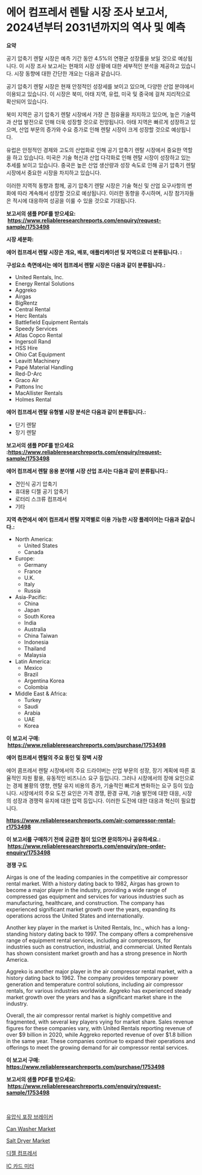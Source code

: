 <p><h1>에어 컴프레서 렌탈 시장 조사 보고서, 2024년부터 2031년까지의 역사 및 예측</h1></p><p><strong>요약</strong></p>
<p><p>공기 압축기 렌탈 시장은 예측 기간 동안 4.5%의 연평균 성장률을 보일 것으로 예상됩니다. 이 시장 조사 보고서는 현재의 시장 상황에 대한 세부적인 분석을 제공하고 있습니다. 시장 동향에 대한 간단한 개요는 다음과 같습니다.</p><p>공기 압축기 렌탈 시장은 현재 안정적인 성장세를 보이고 있으며, 다양한 산업 분야에서 이용되고 있습니다. 이 시장은 북미, 아태 지역, 유럽, 미국 및 중국에 걸쳐 지리적으로 확산되어 있습니다.</p><p>북미 지역은 공기 압축기 렌탈 시장에서 가장 큰 점유율을 차지하고 있으며, 높은 기술력과 산업 발전으로 인해 더욱 성장할 것으로 전망됩니다. 아태 지역은 빠르게 성장하고 있으며, 산업 부문의 증가와 수요 증가로 인해 렌탈 시장이 크게 성장할 것으로 예상됩니다.</p><p>유럽은 안정적인 경제와 고도의 산업화로 인해 공기 압축기 렌탈 시장에서 중요한 역할을 하고 있습니다. 미국은 기술 혁신과 산업 다각화로 인해 렌탈 시장이 성장하고 있는 추세를 보이고 있습니다. 중국은 높은 산업 생산량과 성장 속도로 인해 공기 압축기 렌탈 시장에서 중요한 시장을 차지하고 있습니다.</p><p>이러한 지역적 동향과 함께, 공기 압축기 렌탈 시장은 기술 혁신 및 산업 요구사항의 변화에 따라 계속해서 성장할 것으로 예상됩니다. 이러한 동향을 주시하며, 시장 참가자들은 적시에 대응하여 성공을 이룰 수 있을 것으로 기대됩니다.</p></p>
<p><strong>보고서의 샘플 PDF를 받으세요: &nbsp;<a href="https://www.reliableresearchreports.com/enquiry/request-sample/1753498">https://www.reliableresearchreports.com/enquiry/request-sample/1753498</a></strong></p>
<p><strong>시장 세분화:</strong></p>
<p><strong> 에어 컴프레서 렌탈 시장은 개요, 배포, 애플리케이션 및 지역으로 더 분류됩니다. :</strong></p>
<p><strong>구성요소 측면에서는 에어 컴프레서 렌탈 시장은 다음과 같이 분류됩니다.:</strong></p>
<p><ul><li>United Rentals, Inc.</li><li>Energy Rental Solutions</li><li>Aggreko</li><li>Airgas</li><li>BigRentz</li><li>Central Rental</li><li>Herc Rentals</li><li>Battlefield Equipment Rentals</li><li>Speedy Services</li><li>Atlas Copco Rental</li><li>Ingersoll Rand</li><li>HSS Hire</li><li>Ohio Cat Equipment</li><li>Leavitt Machinery</li><li>Papé Material Handling</li><li>Red-D-Arc</li><li>Graco Air</li><li>Pattons Inc</li><li>MacAllister Rentals</li><li>Holmes Rental</li></ul></p>
<p><strong> 에어 컴프레서 렌탈 유형별 시장 분석은 다음과 같이 분류됩니다.:</strong></p>
<p><ul><li>단기 렌탈</li><li>장기 렌탈</li></ul></p>
<p><strong>보고서의 샘플 PDF를 받으세요 :<a href="https://www.reliableresearchreports.com/enquiry/request-sample/1753498">https://www.reliableresearchreports.com/enquiry/request-sample/1753498</a></strong></p>
<p><strong> 에어 컴프레서 렌탈 응용 분야별 시장 산업 조사는 다음과 같이 분류됩니다.:</strong></p>
<p><ul><li>견인식 공기 압축기</li><li>휴대용 디젤 공기 압축기</li><li>로터리 스크류 컴프레서</li><li>기타</li></ul></p>
<p><strong>지역 측면에서 에어 컴프레서 렌탈 지역별로 이용 가능한 시장 플레이어는 다음과 같습니다.:</strong></p>
<p><ul>
    <li>
        North America:
        <ul>
            <li>United States</li>
            <li>Canada</li>
        </ul>
    </li>
    <li>
        Europe:
        <ul>
            <li>Germany</li>
            <li>France</li>
            <li>U.K.</li>
            <li>Italy</li>
            <li>Russia</li>
        </ul>
    </li>
    <li>
        Asia-Pacific:
        <ul>
            <li>China</li>
            <li>Japan</li>
            <li>South Korea</li>
            <li>India</li>
            <li>Australia</li>
            <li>China Taiwan</li>
            <li>Indonesia</li>
            <li>Thailand</li>
            <li>Malaysia</li>
        </ul>
    </li>
    <li>
        Latin America:
        <ul>
            <li>Mexico</li>
            <li>Brazil</li>
            <li>Argentina Korea</li>
            <li>Colombia</li>
        </ul>
    </li>
    <li>
        Middle East & Africa:
        <ul>
            <li>Turkey</li>
            <li>Saudi</li>
            <li>Arabia</li>
            <li>UAE</li>
            <li>Korea</li>
        </ul>
    </li>
    </ul></p>
<p><strong>이 보고서 구매: &nbsp;<a href="https://www.reliableresearchreports.com/purchase/1753498">https://www.reliableresearchreports.com/purchase/1753498</a></strong></p>
<p><strong>에어 컴프레서 렌탈의 주요 동인 및 장벽 시장</strong></p>
<p><p>에어 콤프레서 렌탈 시장에서의 주요 드라이버는 산업 부문의 성장, 장기 계획에 따른 효율적인 자원 활용, 유동적인 비즈니스 요구 등입니다. 그러나 시장에서의 장애 요인으로는 경제 불황의 영향, 렌탈 유지 비용의 증가, 기술적인 빠르게 변화하는 요구 등이 있습니다. 시장에서의 주요 도전 요인은 가격 경쟁, 환경 규제, 기술 발전에 대한 대응, 시장의 성장과 경쟁력 유지에 대한 압력 등입니다. 이러한 도전에 대한 대응과 혁신이 필요합니다.</p></p>
<p><strong><a href="https://www.reliableresearchreports.com/air-compressor-rental-r1753498">https://www.reliableresearchreports.com/air-compressor-rental-r1753498</a></strong></p>
<p><strong>이 보고서를 구매하기 전에 궁금한 점이 있으면 문의하거나 공유하세요.: &nbsp;<a href="https://www.reliableresearchreports.com/enquiry/pre-order-enquiry/1753498">https://www.reliableresearchreports.com/enquiry/pre-order-enquiry/1753498</a></strong></p>
<p><strong>경쟁 구도</strong></p>
<p><p>Airgas is one of the leading companies in the competitive air compressor rental market. With a history dating back to 1982, Airgas has grown to become a major player in the industry, providing a wide range of compressed gas equipment and services for various industries such as manufacturing, healthcare, and construction. The company has experienced significant market growth over the years, expanding its operations across the United States and internationally.</p><p>Another key player in the market is United Rentals, Inc., which has a long-standing history dating back to 1997. The company offers a comprehensive range of equipment rental services, including air compressors, for industries such as construction, industrial, and commercial. United Rentals has shown consistent market growth and has a strong presence in North America.</p><p>Aggreko is another major player in the air compressor rental market, with a history dating back to 1962. The company provides temporary power generation and temperature control solutions, including air compressor rentals, for various industries worldwide. Aggreko has experienced steady market growth over the years and has a significant market share in the industry.</p><p>Overall, the air compressor rental market is highly competitive and fragmented, with several key players vying for market share. Sales revenue figures for these companies vary, with United Rentals reporting revenue of over $9 billion in 2020, while Aggreko reported revenue of over $1.8 billion in the same year. These companies continue to expand their operations and offerings to meet the growing demand for air compressor rental services.</p></p>
<p><strong>이 보고서 구매: &nbsp; <a href="https://www.reliableresearchreports.com/purchase/1753498">https://www.reliableresearchreports.com/purchase/1753498</a></strong></p>
<p><strong>보고서의 샘플 PDF를 받으세요: &nbsp;<a href="https://www.reliableresearchreports.com/enquiry/request-sample/1753498">https://www.reliableresearchreports.com/enquiry/request-sample/1753498</a></strong><strong></strong></p>
<p>&nbsp;</p>
<p><p><a href="https://github.com/JackieFauhey9089475/Market-Research-Report-List-1/blob/main/257608325636.md">유압식 포장 브레이커</a></p><p><a href="https://github.com/julyju69/Market-Research-Report-List-2/blob/main/can-washer-market.md">Can Washer Market</a></p><p><a href="https://github.com/gdfhhhj/Market-Research-Report-List-4/blob/main/salt-dryer-market.md">Salt Dryer Market</a></p><p><a href="https://github.com/Howaoole34545/Market-Research-Report-List-1/blob/main/878262925635.md">디젤 컴프레서</a></p><p><a href="https://medium.com/@rickymetzdvm/ic-%EC%B9%B4%EB%93%9C-%EB%AF%B8%ED%84%B0-%EC%8B%9C%EC%9E%A5-%EA%B7%9C%EB%AA%A8-%EC%97%B0%ED%8F%89%EA%B7%A0-%EC%84%B1%EC%9E%A5%EB%A5%A0-2024-2030%EB%85%84-%ED%8A%B8%EB%A0%8C%EB%93%9C-496c38d2ba4b">IC 카드 미터</a></p></p>
